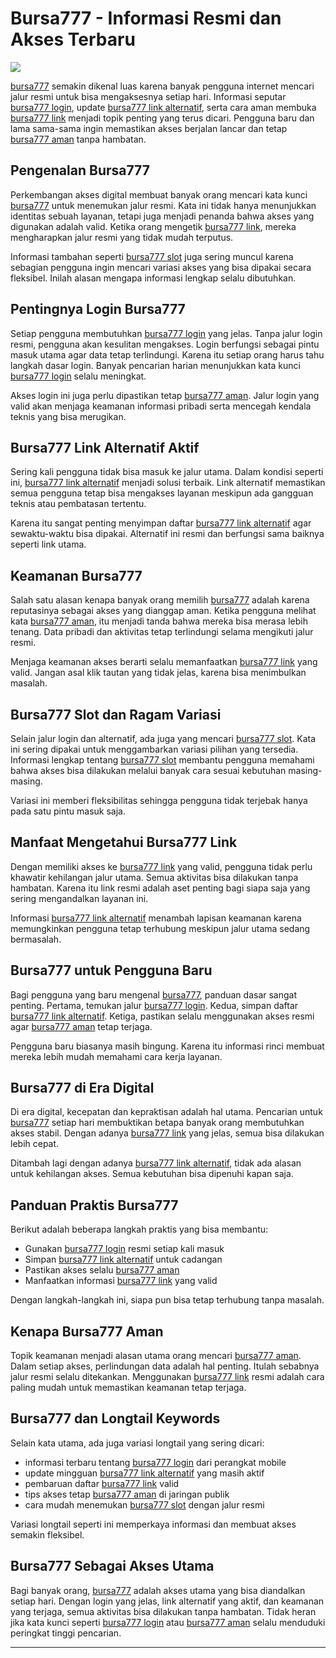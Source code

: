 # Bursa777 - Informasi Resmi dan Akses Terbaru

![](https://res.cloudinary.com/dqt4wfmj2/image/upload/v1759383460/bursa777_de5non.webp)

[bursa777](https://alisnic.net) semakin dikenal luas karena banyak pengguna internet mencari jalur resmi untuk bisa mengaksesnya setiap hari. Informasi seputar [bursa777 login](https://alisnic.net), update [bursa777 link alternatif](https://alisnic.net), serta cara aman membuka [bursa777 link](https://alisnic.net) menjadi topik penting yang terus dicari. Pengguna baru dan lama sama-sama ingin memastikan akses berjalan lancar dan tetap [bursa777 aman](https://alisnic.net) tanpa hambatan.

## Pengenalan Bursa777

Perkembangan akses digital membuat banyak orang mencari kata kunci [bursa777](https://alisnic.net) untuk menemukan jalur resmi. Kata ini tidak hanya menunjukkan identitas sebuah layanan, tetapi juga menjadi penanda bahwa akses yang digunakan adalah valid. Ketika orang mengetik [bursa777 link](https://alisnic.net), mereka mengharapkan jalur resmi yang tidak mudah terputus.

Informasi tambahan seperti [bursa777 slot](https://alisnic.net) juga sering muncul karena sebagian pengguna ingin mencari variasi akses yang bisa dipakai secara fleksibel. Inilah alasan mengapa informasi lengkap selalu dibutuhkan.

## Pentingnya Login Bursa777

Setiap pengguna membutuhkan [bursa777 login](https://alisnic.net) yang jelas. Tanpa jalur login resmi, pengguna akan kesulitan mengakses. Login berfungsi sebagai pintu masuk utama agar data tetap terlindungi. Karena itu setiap orang harus tahu langkah dasar login. Banyak pencarian harian menunjukkan kata kunci [bursa777 login](https://alisnic.net) selalu meningkat.

Akses login ini juga perlu dipastikan tetap [bursa777 aman](https://alisnic.net). Jalur login yang valid akan menjaga keamanan informasi pribadi serta mencegah kendala teknis yang bisa merugikan.

## Bursa777 Link Alternatif Aktif

Sering kali pengguna tidak bisa masuk ke jalur utama. Dalam kondisi seperti ini, [bursa777 link alternatif](https://alisnic.net) menjadi solusi terbaik. Link alternatif memastikan semua pengguna tetap bisa mengakses layanan meskipun ada gangguan teknis atau pembatasan tertentu.

Karena itu sangat penting menyimpan daftar [bursa777 link alternatif](https://alisnic.net) agar sewaktu-waktu bisa dipakai. Alternatif ini resmi dan berfungsi sama baiknya seperti link utama.

## Keamanan Bursa777

Salah satu alasan kenapa banyak orang memilih [bursa777](https://alisnic.net) adalah karena reputasinya sebagai akses yang dianggap aman. Ketika pengguna melihat kata [bursa777 aman](https://alisnic.net), itu menjadi tanda bahwa mereka bisa merasa lebih tenang. Data pribadi dan aktivitas tetap terlindungi selama mengikuti jalur resmi.

Menjaga keamanan akses berarti selalu memanfaatkan [bursa777 link](https://alisnic.net) yang valid. Jangan asal klik tautan yang tidak jelas, karena bisa menimbulkan masalah.

## Bursa777 Slot dan Ragam Variasi

Selain jalur login dan alternatif, ada juga yang mencari [bursa777 slot](https://alisnic.net). Kata ini sering dipakai untuk menggambarkan variasi pilihan yang tersedia. Informasi lengkap tentang [bursa777 slot](https://alisnic.net) membantu pengguna memahami bahwa akses bisa dilakukan melalui banyak cara sesuai kebutuhan masing-masing.

Variasi ini memberi fleksibilitas sehingga pengguna tidak terjebak hanya pada satu pintu masuk saja.

## Manfaat Mengetahui Bursa777 Link

Dengan memiliki akses ke [bursa777 link](https://alisnic.net) yang valid, pengguna tidak perlu khawatir kehilangan jalur utama. Semua aktivitas bisa dilakukan tanpa hambatan. Karena itu link resmi adalah aset penting bagi siapa saja yang sering mengandalkan layanan ini.

Informasi [bursa777 link alternatif](https://alisnic.net) menambah lapisan keamanan karena memungkinkan pengguna tetap terhubung meskipun jalur utama sedang bermasalah.

## Bursa777 untuk Pengguna Baru

Bagi pengguna yang baru mengenal [bursa777](https://alisnic.net), panduan dasar sangat penting. Pertama, temukan jalur [bursa777 login](https://alisnic.net). Kedua, simpan daftar [bursa777 link alternatif](https://alisnic.net). Ketiga, pastikan selalu menggunakan akses resmi agar [bursa777 aman](https://alisnic.net) tetap terjaga.

Pengguna baru biasanya masih bingung. Karena itu informasi rinci membuat mereka lebih mudah memahami cara kerja layanan.

## Bursa777 di Era Digital

Di era digital, kecepatan dan kepraktisan adalah hal utama. Pencarian untuk [bursa777](https://alisnic.net) setiap hari membuktikan betapa banyak orang membutuhkan akses stabil. Dengan adanya [bursa777 link](https://alisnic.net) yang jelas, semua bisa dilakukan lebih cepat.

Ditambah lagi dengan adanya [bursa777 link alternatif](https://alisnic.net), tidak ada alasan untuk kehilangan akses. Semua kebutuhan bisa dipenuhi kapan saja.

## Panduan Praktis Bursa777

Berikut adalah beberapa langkah praktis yang bisa membantu:

- Gunakan [bursa777 login](https://alisnic.net) resmi setiap kali masuk
- Simpan [bursa777 link alternatif](https://alisnic.net) untuk cadangan
- Pastikan akses selalu [bursa777 aman](https://alisnic.net)
- Manfaatkan informasi [bursa777 link](https://alisnic.net) yang valid

Dengan langkah-langkah ini, siapa pun bisa tetap terhubung tanpa masalah.

## Kenapa Bursa777 Aman

Topik keamanan menjadi alasan utama orang mencari [bursa777 aman](https://alisnic.net). Dalam setiap akses, perlindungan data adalah hal penting. Itulah sebabnya jalur resmi selalu ditekankan. Menggunakan [bursa777 link](https://alisnic.net) resmi adalah cara paling mudah untuk memastikan keamanan tetap terjaga.

## Bursa777 dan Longtail Keywords

Selain kata utama, ada juga variasi longtail yang sering dicari:

- informasi terbaru tentang [bursa777 login](https://alisnic.net) dari perangkat mobile
- update mingguan [bursa777 link alternatif](https://alisnic.net) yang masih aktif
- pembaruan daftar [bursa777 link](https://alisnic.net) valid
- tips akses tetap [bursa777 aman](https://alisnic.net) di jaringan publik
- cara mudah menemukan [bursa777 slot](https://alisnic.net) dengan jalur resmi

Variasi longtail seperti ini memperkaya informasi dan membuat akses semakin fleksibel.

## Bursa777 Sebagai Akses Utama

Bagi banyak orang, [bursa777](https://alisnic.net) adalah akses utama yang bisa diandalkan setiap hari. Dengan login yang jelas, link alternatif yang aktif, dan keamanan yang terjaga, semua aktivitas bisa dilakukan tanpa hambatan. Tidak heran jika kata kunci seperti [bursa777 login](https://alisnic.net) atau [bursa777 aman](https://alisnic.net) selalu menduduki peringkat tinggi pencarian.

---

